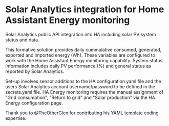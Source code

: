 Solar Analytics integration for Home Assistant Energy monitoring
================================================================

Solar Analytics public API integration into HA including solar PV system status and data.

This formative solution provides daily cummulative consumed, generated, exported and imported energy (Wh). These variables are configured to work with the Home Assistant Energy monitoring capability. System status information includes daily PV performance (%) and general status as reported by Solar Analytics.

Set-up involves sensor additions to the HA configuration.yaml file and the users Solar Analytics account username/password to be defined in the secrets.yaml file.
HA Energy monitoring requires the manual assignment of "Grid consumption", "Return to grid" and "Solar production" via the HA Energy configuration page.

Thank you to @TheOtherGlen for contributing his YAML template coding expertise.
